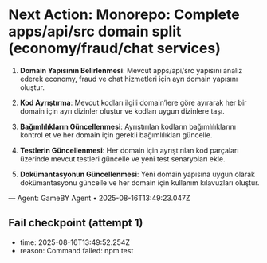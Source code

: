 # Next Action: Monorepo: Complete apps/api/src domain split (economy/fraud/chat services)

1. **Domain Yapısının Belirlenmesi**: Mevcut apps/api/src yapısını analiz ederek economy, fraud ve chat hizmetleri için ayrı domain yapısını oluştur. 

2. **Kod Ayrıştırma**: Mevcut kodları ilgili domain’lere göre ayırarak her bir domain için ayrı dizinler oluştur ve kodları uygun dizinlere taşı.

3. **Bağımlılıkların Güncellenmesi**: Ayrıştırılan kodların bağımlılıklarını kontrol et ve her domain için gerekli bağımlılıkları güncelle.

4. **Testlerin Güncellenmesi**: Her domain için ayrıştırılan kod parçaları üzerinde mevcut testleri güncelle ve yeni test senaryoları ekle.

5. **Dokümantasyonun Güncellenmesi**: Yeni domain yapısına uygun olarak dokümantasyonu güncelle ve her domain için kullanım kılavuzları oluştur.

— Agent: GameBY Agent • 2025-08-16T13:49:23.047Z


## Fail checkpoint (attempt 1)
- time: 2025-08-16T13:49:52.254Z
- reason: Command failed: npm test
